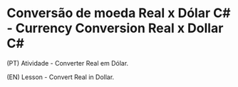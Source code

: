 # Conversão de moeda Real x Dólar C# - Currency Conversion Real x Dollar C#

(PT) Atividade - Converter Real em Dólar.

(EN) Lesson - Convert Real in Dollar.
